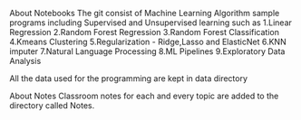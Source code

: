 About Notebooks
The git consist of Machine Learning Algorithm sample programs including Supervised and Unsupervised learning such as 
  1.Linear Regression
  2.Random Forest Regression
  3.Random Forest Classification
  4.Kmeans Clustering
  5.Regularization - Ridge,Lasso and ElasticNet
  6.KNN imputer
  7.Natural Language Processing
  8.ML Pipelines
  9.Exploratory Data Analysis
  
All the data used for the programming are kept in data directory

About Notes
Classroom notes for each and every topic are added to the directory called Notes.
